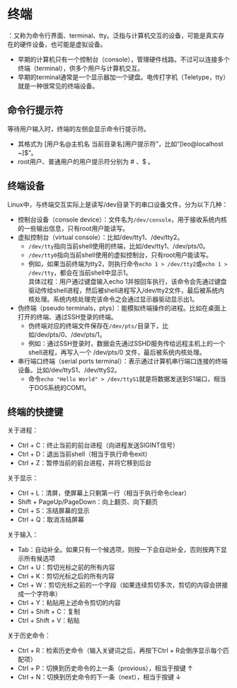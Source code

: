# 终端

：又称为命令行界面、terminal、tty。泛指与计算机交互的设备，可能是真实存在的硬件设备，也可能是虚拟设备。
- 早期的计算机只有一个控制台（console），管理硬件线路。不过可以连接多个终端（terminal），供多个用户与计算机交互。
- 早期的terminal通常是一个显示器加一个键盘。电传打字机（Teletype，tty）就是一种很常见的终端设备。

## 命令行提示符

等待用户输入时，终端的左侧会显示命令行提示符。
- 其格式为 [用户名@主机名 当前目录名]用户提示符”，比如“[leo@localhost ~]$”。
- root用户、普通用户的用户提示符分别为 # 、$ 。

## 终端设备

Linux中，与终端交互实际上是读写/dev目录下的串口设备文件，分为以下几种：
- 控制台设备（console device）：文件名为`/dev/console`，用于接收系统内核的一些输出信息，只有root用户能读写。
- 虚拟控制台（virtual console）：比如/dev/tty1、/dev/tty2。
  - `/dev/tty`指向当前shell使用的终端，比如/dev/tty1、/dev/pts/0。
  - `/dev/tty0`指向当前shell使用的虚拟控制台，只有root用户能读写。
  - 例如，如果当前终端为tty2，则执行命令`echo 1 > /dev/tty2`或`echo 1 > /dev/tty`，都会在当前shell中显示1。
    <br>具体过程：用户通过键盘输入echo 1并按回车执行，该命令会先通过键盘驱动传给shell进程，然后被shell进程写入/dev/tty2文件，最后被系统内核处理。系统内核处理完该命令之会通过显示器驱动显示出1。
- 伪终端（pseudo terminals，ptys）：能模拟终端操作的进程。比如在桌面上打开的终端、通过SSH登录的终端。
  - 伪终端对应的终端文件保存在`/dev/pts/`目录下，比如/dev/pts/0、/dev/pts/1。
  - 例如：通过SSH登录时，数据会先通过SSHD服务传给远程主机上的一个shell进程，再写入一个 /dev/pts/0 文件，最后被系统内核处理。
- 串行端口终端（serial ports terminal）：表示通过计算机串行端口连接的终端设备。比如/dev/ttyS1、/dev/ttyS2。
  - 命令`echo "Hello World" > /dev/ttyS1`就是将数据发送到S1端口，相当于DOS系统的COM1。

## 终端的快捷键

关于进程：
- Ctrl + C：终止当前的前台进程（向进程发送SIGINT信号）
- Ctrl + D：退出当前shell（相当于执行命令exit）
- Ctrl + Z：暂停当前的前台进程，并将它移到后台

关于显示：
- Ctrl + L：清屏，使屏幕上只剩第一行（相当于执行命令clear）
- Shift + PageUp/PageDown：向上翻页、向下翻页
- Ctrl + S：冻结屏幕的显示
- Ctrl + Q：取消冻结屏幕

关于输入：
- Tab：自动补全。如果只有一个候选项，则按一下会自动补全，否则按两下显示所有候选项
- Ctrl + U：剪切光标之前的所有内容
- Ctrl + K：剪切光标之后的所有内容
- Ctrl + W：剪切光标之前的一个字段（如果连续剪切多次，剪切的内容会拼接成一个字符串）
- Ctrl + Y：粘贴用上述命令剪切的内容
- Ctrl + Shift + C：复制
- Ctrl + Shift + V：粘贴

关于历史命令：
- Ctrl + R：检索历史命令（输入关键词之后，再按下Ctrl + R会倒序显示每个匹配项）
- Ctrl + P：切换到历史命令的上一条（provious），相当于按键 ↑
- Ctrl + N：切换到历史命令的下一条（next），相当于按键 ↓
